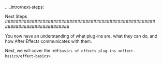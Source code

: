 .. _intro/next-steps:

Next Steps
################################################################################

You now have an understanding of what plug-ins are, what they can do, and how After Effects communicates with them.

Next, we will cover the :ref:`basics of effects plug-ins <effect-basics/effect-basics>`.
